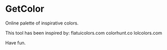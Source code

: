 # GetColor
Online palette of inspirative colors.

This tool has been inspired by:
flatuicolors.com
colorhunt.co
lolcolors.com

Have fun.
